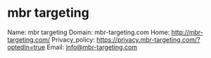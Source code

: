 
# mbr targeting

Name: mbr targeting
Domain: mbr-targeting.com
Home: http://mbr-targeting.com/
Privacy_policy: https://privacy.mbr-targeting.com/?optedIn=true
Email: info@mbr-targeting.com
